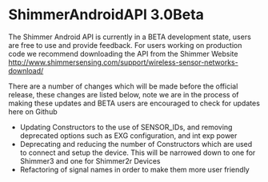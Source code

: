 # ShimmerAndroidAPI 3.0Beta

The Shimmer Android API is currently in a BETA development state, users are free to use and provide feedback. For users working on production code we recommend downloading the API from the Shimmer Website http://www.shimmersensing.com/support/wireless-sensor-networks-download/

There are a number of changes which will be made before the official release, these changes are listed below, note we are in the process of making these updates and BETA users are encouraged to check for updates here on Github
- Updating Constructors to the use of SENSOR_IDs, and removing deprecated options such as EXG configuration, and int exp power
- Deprecating and reducing the number of Constructors which are used to connect and setup the device. This will be narrowed down to one for Shimmer3 and one for Shimmer2r Devices
- Refactoring of signal names in order to make them more user friendly
